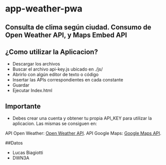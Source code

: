 # app-weather-pwa
## Consulta de clima según ciudad. Consumo de Open Weather API, y Maps Embed API

## ¿Como utilizar la Aplicacion?
* Descargar los archivos
* Buscar el archivo api-key.js ubicado en ./js/
* Abrirlo con algún editor de texto o código
* Insertar las APIs correspondientes en cada constante
* Guardar
* Ejecutar Index.html

## Importante
* Debes crear una cuenta y obtener tu propia API_KEY para utilizar la aplicacion. Las mismas se consiguen en:

API Open Weather: [Open Weather API](https://openweathermap.org/current).
API Google Maps: [Google Maps API](https://developers.google.com/maps/documentation/embed/get-api-key).

##Datos 
* Lucas Biagiotti
* DWN3A
